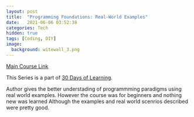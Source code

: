 ```yaml
---
layout: post
title:  "Programming Foundations: Real-World Examples"
date:   2021-06-06 03:52:38
categories: Tech
hidden: true
tags: [Coding, DIY]
image:
  background: witewall_3.png
---
```


[Main Course Link](https://www.linkedin.com/learning/programming-foundations-real-world-examples/)

This Series is a part of [30 Days of Learning](https://www.notion.so/yogeshpandey/June-30-Days-of-Learning-65a60adfdd504eb2b989649fef13e6d2).

Author gives the better understading of programmming paradigms using real world examples. However the course was for beginners and nothing new was learned Although the examples and real world scenrios described were pretty good. 


